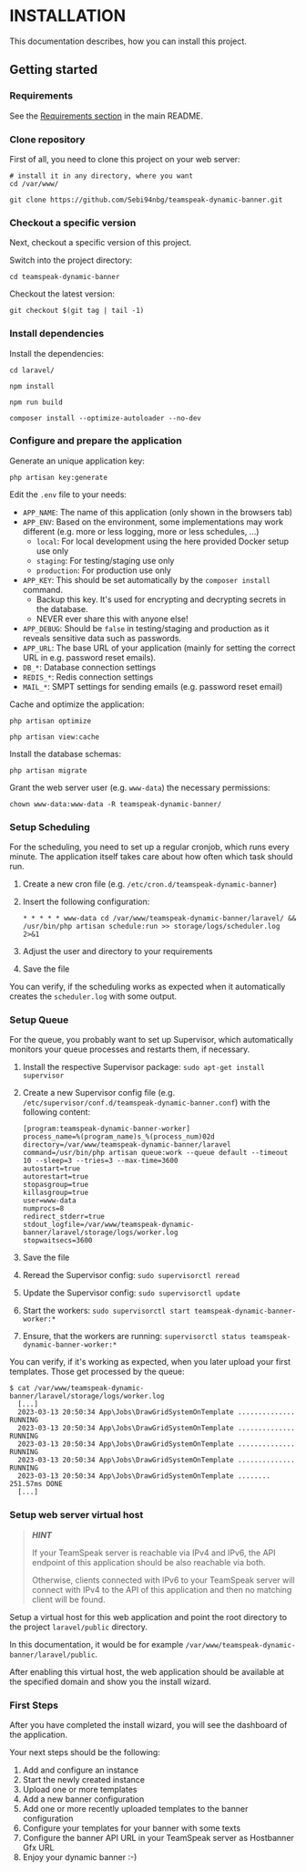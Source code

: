 # INSTALLATION

This documentation describes, how you can install this project.


## Getting started

### Requirements

See the [Requirements section](/README.md#requirements) in the main README.


### Clone repository

First of all, you need to clone this project on your web server:

```shell
# install it in any directory, where you want
cd /var/www/
```

```shell
git clone https://github.com/Sebi94nbg/teamspeak-dynamic-banner.git
```


### Checkout a specific version

Next, checkout a specific version of this project.

Switch into the project directory:

```shell
cd teamspeak-dynamic-banner
```

Checkout the latest version:

```shell
git checkout $(git tag | tail -1)
```


### Install dependencies

Install the dependencies:

```shell
cd laravel/
```

```shell
npm install
```

```shell
npm run build
```

```shell
composer install --optimize-autoloader --no-dev
```


### Configure and prepare the application

Generate an unique application key:

```shell
php artisan key:generate
```

Edit the `.env` file to your needs:

* `APP_NAME`: The name of this application (only shown in the browsers tab)
* `APP_ENV`: Based on the environment, some implementations may work different (e.g. more or less logging, more or less schedules, ...)
    * `local`: For local development using the here provided Docker setup use only
    * `staging`: For testing/staging use only
    * `production`: For production use only
* `APP_KEY`: This should be set automatically by the `composer install` command.
    * Backup this key. It's used for encrypting and decrypting secrets in the database.
    * NEVER ever share this with anyone else!
* `APP_DEBUG`: Should be `false` in testing/staging and production as it reveals sensitive data such as passwords.
* `APP_URL`: The base URL of your application (mainly for setting the correct URL in e.g. password reset emails).
* `DB_*`: Database connection settings
* `REDIS_*`: Redis connection settings
* `MAIL_*`: SMPT settings for sending emails (e.g. password reset email)

Cache and optimize the application:

```shell
php artisan optimize
```

```shell
php artisan view:cache
```

Install the database schemas:

```shell
php artisan migrate
```

Grant the web server user (e.g. `www-data`) the necessary permissions:

```shell
chown www-data:www-data -R teamspeak-dynamic-banner/
```


### Setup Scheduling

For the scheduling, you need to set up a regular cronjob, which runs every minute. The application itself takes care about how often which task should run.

1. Create a new cron file (e.g. `/etc/cron.d/teamspeak-dynamic-banner`)
2. Insert the following configuration:

    ```shell
    * * * * * www-data cd /var/www/teamspeak-dynamic-banner/laravel/ && /usr/bin/php artisan schedule:run >> storage/logs/scheduler.log 2>&1
    ```

3. Adjust the user and directory to your requirements
4. Save the file

You can verify, if the scheduling works as expected when it automatically creates the `scheduler.log` with some output.


### Setup Queue

For the queue, you probably want to set up Supervisor, which automatically monitors your queue processes and restarts them, if necessary.

1. Install the respective Supervisor package: `sudo apt-get install supervisor`
2. Create a new Supervisor config file (e.g. `/etc/supervisor/conf.d/teamspeak-dynamic-banner.conf`) with the following content:

    ```shell
    [program:teamspeak-dynamic-banner-worker]
    process_name=%(program_name)s_%(process_num)02d
    directory=/var/www/teamspeak-dynamic-banner/laravel
    command=/usr/bin/php artisan queue:work --queue default --timeout 10 --sleep=3 --tries=3 --max-time=3600
    autostart=true
    autorestart=true
    stopasgroup=true
    killasgroup=true
    user=www-data
    numprocs=8
    redirect_stderr=true
    stdout_logfile=/var/www/teamspeak-dynamic-banner/laravel/storage/logs/worker.log
    stopwaitsecs=3600
    ```

3. Save the file
4. Reread the Supervisor config: `sudo supervisorctl reread`
5. Update the Supervisor config: `sudo supervisorctl update`
6. Start the workers: `sudo supervisorctl start teamspeak-dynamic-banner-worker:*`
7. Ensure, that the workers are running: `supervisorctl status teamspeak-dynamic-banner-worker:*`

You can verify, if it's working as expected, when you later upload your first templates. Those get processed by the queue:

```shell
$ cat /var/www/teamspeak-dynamic-banner/laravel/storage/logs/worker.log
  [...]
  2023-03-13 20:50:34 App\Jobs\DrawGridSystemOnTemplate .............. RUNNING
  2023-03-13 20:50:34 App\Jobs\DrawGridSystemOnTemplate .............. RUNNING
  2023-03-13 20:50:34 App\Jobs\DrawGridSystemOnTemplate .............. RUNNING
  2023-03-13 20:50:34 App\Jobs\DrawGridSystemOnTemplate .............. RUNNING
  2023-03-13 20:50:34 App\Jobs\DrawGridSystemOnTemplate ........ 251.57ms DONE
  [...]
```

### Setup web server virtual host

> **_HINT_**
>
> If your TeamSpeak server is reachable via IPv4 and IPv6, the API endpoint of this application should be also reachable via both.
>
> Otherwise, clients connected with IPv6 to your TeamSpeak server will connect with IPv4 to the API of this application and then no matching client will be found.

Setup a virtual host for this web application and point the root directory to the project `laravel/public` directory.

In this documentation, it would be for example `/var/www/teamspeak-dynamic-banner/laravel/public`.

After enabling this virtual host, the web application should be available at the specified domain and show you the install wizard.


### First Steps

After you have completed the install wizard, you will see the dashboard of the application.

Your next steps should be the following:

1. Add and configure an instance
2. Start the newly created instance
3. Upload one or more templates
4. Add a new banner configuration
5. Add one or more recently uploaded templates to the banner configuration
6. Configure your templates for your banner with some texts
7. Configure the banner API URL in your TeamSpeak server as Hostbanner Gfx URL
8. Enjoy your dynamic banner :-)
